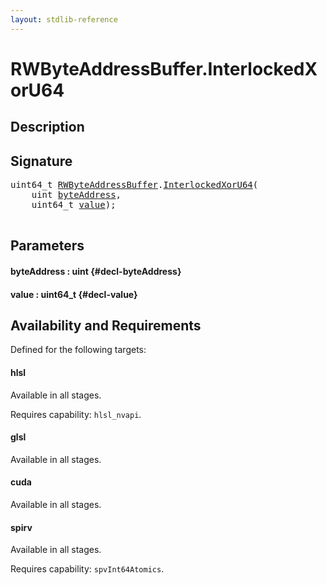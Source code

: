 ```yaml
---
layout: stdlib-reference
---
```


# RWByteAddressBuffer\.InterlockedXorU64

## Description





## Signature 

<pre>
uint64_t <a href="/stdlib-reference/types/RWByteAddressBuffer/index" class="code_type">RWByteAddressBuffer</a>.<a href="/stdlib-reference/types/RWByteAddressBuffer/InterlockedXorU64">InterlockedXorU64</a>(
    uint <a href="/stdlib-reference/types/RWByteAddressBuffer/InterlockedXorU64#decl-byteAddress" class="code_param">byteAddress</a>,
    uint64_t <a href="/stdlib-reference/types/RWByteAddressBuffer/InterlockedXorU64#decl-value" class="code_param">value</a>);

</pre>

## Parameters

#### byteAddress  : uint {#decl-byteAddress}
#### value  : uint64\_t {#decl-value}

## Availability and Requirements

Defined for the following targets:

#### hlsl
Available in all stages.

Requires capability: `hlsl_nvapi`.
#### glsl
Available in all stages.

#### cuda
Available in all stages.

#### spirv
Available in all stages.

Requires capability: `spvInt64Atomics`.


